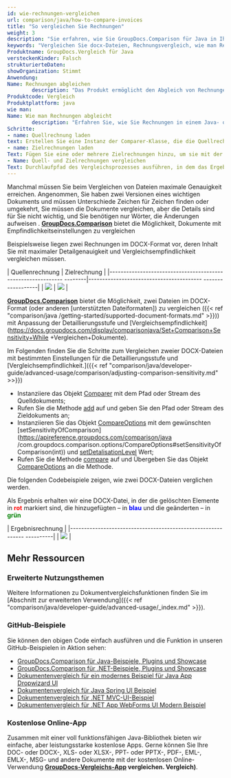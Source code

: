 ```yaml
---
id: wie-rechnungen-vergleichen
url: comparison/java/how-to-compare-invoices
title: "So vergleichen Sie Rechnungen"
weight: 3
description: "Sie erfahren, wie Sie GroupDocs.Comparison für Java in Ihrer Produktion beim Rechnungsvergleich einsetzen können. Sehen Sie sich die Dateivergleichsempfindlichkeitskonfiguration und andere Anwendungsfälle der GroupDocs.Comparison-API an"
keywords: "Vergleichen Sie docx-Dateien, Rechnungsvergleich, wie man Rechnungen vergleicht"
Produktname: GroupDocs.Vergleich für Java
versteckenKinder: Falsch
strukturierteDaten:
showOrganization: Stimmt
Anwendung:
Name: Rechnungen abgleichen
        description: "Das Produkt ermöglicht den Abgleich von Rechnungen"
Produktcode: Vergleich
Produktplattform: java
wie man:
Name: Wie man Rechnungen abgleicht
        description: "Erfahren Sie, wie Sie Rechnungen in einem Java- oder Kotlin-Projekt abgleichen"
Schritte:
- name: Quellrechnung laden
text: Erstellen Sie eine Instanz der Comparer-Klasse, die die Quellrechnung als Konstruktorparameter übergibt
- name: Zielrechnungen laden
Text: Fügen Sie eine oder mehrere Zielrechnungen hinzu, um sie mit der Ausgangsrechnung zu vergleichen
- Name: Quell- und Zielrechnungen vergleichen
Text: Durchlaufpfad des Vergleichsprozesses ausführen, in dem das Ergebnis des Vergleichs gespeichert wird
---
```

Manchmal müssen Sie beim Vergleichen von Dateien maximale Genauigkeit erreichen. Angenommen, Sie haben zwei Versionen eines wichtigen Dokuments und müssen Unterschiede Zeichen für Zeichen finden oder umgekehrt, Sie müssen die Dokumente vergleichen, aber die Details sind für Sie nicht wichtig, und Sie benötigen nur Wörter, die Änderungen aufweisen . **[GroupDocs.Comparison](https://products.groupdocs.com/comparison)** bietet die Möglichkeit, Dokumente mit Empfindlichkeitseinstellungen zu vergleichen

Beispielsweise liegen zwei Rechnungen im DOCX-Format vor, deren Inhalt Sie mit maximaler Detailgenauigkeit und Vergleichsempfindlichkeit vergleichen müssen.

| Quellenrechnung | Zielrechnung |
|------------------------------------------------------------- --------|----------------------------------------- ------------------|
| ![](comparison/java/images/how-to-compare-invoices.png) | ![](comparison/java/images/how-to-compare-invoices_1.png) |

[**GroupDocs.Comparison**](https://products.groupdocs.com/comparison) bietet die Möglichkeit, zwei Dateien im DOCX-Format (oder anderen [unterstützten Dateiformaten]) zu vergleichen ({{< ref "comparison/java /getting-started/supported-document-formats.md" >}})) mit Anpassung der Detaillierungsstufe und [Vergleichsempfindlichkeit](https://docs.groupdocs.com/display/comparisonjava/Set+Comparison+Sensitivity+While +Vergleichen+Dokumente).

Im Folgenden finden Sie die Schritte zum Vergleichen zweier DOCX-Dateien mit bestimmten Einstellungen für die Detaillierungsstufe und [Vergleichsempfindlichkeit.]({{< ref "comparison/java/developer-guide/advanced-usage/comparison/adjusting-comparison-sensitivity.md" >>}})

* Instanziiere das Objekt [Comparer](https://apireference.groupdocs.com/comparison/java/com.groupdocs.comparison/Comparer) mit dem Pfad oder Stream des Quelldokuments;
* Rufen Sie die Methode [add](https://apireference.groupdocs.com/comparison/java/com.groupdocs.comparison/Comparer#add(java.lang.String)) auf und geben Sie den Pfad oder Stream des Zieldokuments an;
* Instanziieren Sie das Objekt [CompareOptions](https://apireference.groupdocs.com/comparison/java/com.groupdocs.comparison.options/CompareOptions) mit dem gewünschten [setSensitivityOfComparison](https://apireference.groupdocs.com/comparison/java /com.groupdocs.comparison.options/CompareOptions#setSensitivityOfComparison(int)) und [setDetalisationLevel](https://apireference.groupdocs.com/comparison/java/com.groupdocs.comparison.options/CompareOptions#setDetalisationLevel(int)) Wert;
* Rufen Sie die Methode [compare](https://apireference.groupdocs.com/comparison/java/com.groupdocs.comparison/Comparer#compare(java.lang.String,%20com.groupdocs.comparison.options.CompareOptions)) auf und Übergeben Sie das Objekt [CompareOptions](https://apireference.groupdocs.com/comparison/java/com.groupdocs.comparison.options/CompareOptions) an die Methode.
    


Die folgenden Codebeispiele zeigen, wie zwei DOCX-Dateien verglichen werden.

<script src="https://gist.github.com/groupdocs-comparison-gists/c0ea4e8b64b330c78449bafa4d733b04.js"></script>

Als Ergebnis erhalten wir eine DOCX-Datei, in der die gelöschten Elemente in <font color="red">**rot**</font> markiert sind, die hinzugefügten – in <font color="blue">**blau**</font> und die geänderten – in <font color="green">**grün**</font>

| Ergebnisrechnung |
|------------------------------------------------------------- ----------|
| ![](comparison/java/images/how-to-compare-invoices_2.png) |

## Mehr Ressourcen
### Erweiterte Nutzungsthemen
Weitere Informationen zu Dokumentvergleichsfunktionen finden Sie im [Abschnitt zur erweiterten Verwendung]({{< ref "comparison/java/developer-guide/advanced-usage/_index.md" >}}).

### GitHub-Beispiele
Sie können den obigen Code einfach ausführen und die Funktion in unseren GitHub-Beispielen in Aktion sehen:

* [GroupDocs.Comparison für Java-Beispiele, Plugins und Showcase](https://github.com/groupdocs-comparison/GroupDocs.Comparison-for-Java)
* [GroupDocs.Comparison für .NET-Beispiele, Plugins und Showcase](https://github.com/groupdocs-comparison/GroupDocs.Comparison-for-.NET)
* [Dokumentenvergleich für ein modernes Beispiel für Java App Dropwizard UI](https://github.com/groupdocs-comparison/GroupDocs.Comparison-for-Java-Dropwizard)
* [Dokumentenvergleich für Java Spring UI Beispiel](https://github.com/groupdocs-comparison/GroupDocs.Comparison-for-Java-Spring)
* [Dokumentenvergleich für .NET MVC-UI-Beispiel](https://github.com/groupdocs-comparison/GroupDocs.Comparison-for-.NET-MVC)
* [Dokumentenvergleich für .NET App WebForms UI Modern Beispiel](https://github.com/groupdocs-comparison/GroupDocs.Comparison-for-.NET-WebForms)


### Kostenlose Online-App
Zusammen mit einer voll funktionsfähigen Java-Bibliothek bieten wir einfache, aber leistungsstarke kostenlose Apps.
Gerne können Sie Ihre DOC- oder DOCX-, XLS- oder XLSX-, PPT- oder PPTX-, PDF-, EML-, EMLX-, MSG- und andere Dokumente mit der kostenlosen Online-Verwendung **[GroupDocs-Vergleichs-App](https://products.groupdocs.app/) vergleichen. Vergleich)**.

